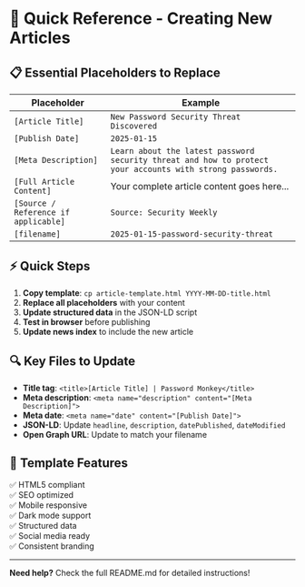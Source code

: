 # 🚀 Quick Reference - Creating New Articles

## 📋 Essential Placeholders to Replace

| Placeholder | Example |
|-------------|---------|
| `[Article Title]` | `New Password Security Threat Discovered` |
| `[Publish Date]` | `2025-01-15` |
| `[Meta Description]` | `Learn about the latest password security threat and how to protect your accounts with strong passwords.` |
| `[Full Article Content]` | Your complete article content goes here... |
| `[Source / Reference if applicable]` | `Source: Security Weekly` |
| `[filename]` | `2025-01-15-password-security-threat` |

## ⚡ Quick Steps

1. **Copy template**: `cp article-template.html YYYY-MM-DD-title.html`
2. **Replace all placeholders** with your content
3. **Update structured data** in the JSON-LD script
4. **Test in browser** before publishing
5. **Update news index** to include the new article

## 🔍 Key Files to Update

- **Title tag**: `<title>[Article Title] | Password Monkey</title>`
- **Meta description**: `<meta name="description" content="[Meta Description]">`
- **Meta date**: `<meta name="date" content="[Publish Date]">`
- **JSON-LD**: Update `headline`, `description`, `datePublished`, `dateModified`
- **Open Graph URL**: Update to match your filename

## 📱 Template Features

✅ HTML5 compliant  
✅ SEO optimized  
✅ Mobile responsive  
✅ Dark mode support  
✅ Structured data  
✅ Social media ready  
✅ Consistent branding  

---
**Need help?** Check the full README.md for detailed instructions! 